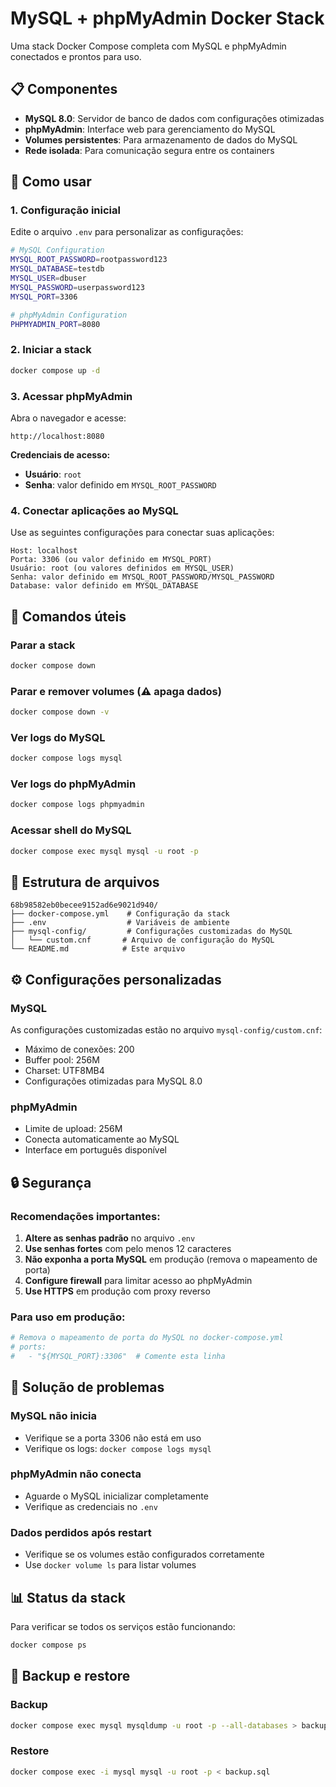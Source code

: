 # MySQL + phpMyAdmin Docker Stack

Uma stack Docker Compose completa com MySQL e phpMyAdmin conectados e prontos para uso.

## 📋 Componentes

- **MySQL 8.0**: Servidor de banco de dados com configurações otimizadas
- **phpMyAdmin**: Interface web para gerenciamento do MySQL
- **Volumes persistentes**: Para armazenamento de dados do MySQL
- **Rede isolada**: Para comunicação segura entre os containers

## 🚀 Como usar

### 1. Configuração inicial

Edite o arquivo `.env` para personalizar as configurações:

```bash
# MySQL Configuration
MYSQL_ROOT_PASSWORD=rootpassword123
MYSQL_DATABASE=testdb
MYSQL_USER=dbuser
MYSQL_PASSWORD=userpassword123
MYSQL_PORT=3306

# phpMyAdmin Configuration
PHPMYADMIN_PORT=8080
```

### 2. Iniciar a stack

```bash
docker compose up -d
```

### 3. Acessar phpMyAdmin

Abra o navegador e acesse:
```
http://localhost:8080
```

**Credenciais de acesso:**
- **Usuário**: `root`
- **Senha**: valor definido em `MYSQL_ROOT_PASSWORD`

### 4. Conectar aplicações ao MySQL

Use as seguintes configurações para conectar suas aplicações:

```
Host: localhost
Porta: 3306 (ou valor definido em MYSQL_PORT)
Usuário: root (ou valores definidos em MYSQL_USER)
Senha: valor definido em MYSQL_ROOT_PASSWORD/MYSQL_PASSWORD
Database: valor definido em MYSQL_DATABASE
```

## 🔧 Comandos úteis

### Parar a stack
```bash
docker compose down
```

### Parar e remover volumes (⚠️ apaga dados)
```bash
docker compose down -v
```

### Ver logs do MySQL
```bash
docker compose logs mysql
```

### Ver logs do phpMyAdmin
```bash
docker compose logs phpmyadmin
```

### Acessar shell do MySQL
```bash
docker compose exec mysql mysql -u root -p
```

## 📁 Estrutura de arquivos

```
68b98582eb0becee9152ad6e9021d940/
├── docker-compose.yml    # Configuração da stack
├── .env                  # Variáveis de ambiente
├── mysql-config/         # Configurações customizadas do MySQL
│   └── custom.cnf       # Arquivo de configuração do MySQL
└── README.md            # Este arquivo
```

## ⚙️ Configurações personalizadas

### MySQL
As configurações customizadas estão no arquivo `mysql-config/custom.cnf`:
- Máximo de conexões: 200
- Buffer pool: 256M
- Charset: UTF8MB4
- Configurações otimizadas para MySQL 8.0

### phpMyAdmin
- Limite de upload: 256M
- Conecta automaticamente ao MySQL
- Interface em português disponível

## 🔒 Segurança

### Recomendações importantes:

1. **Altere as senhas padrão** no arquivo `.env`
2. **Use senhas fortes** com pelo menos 12 caracteres
3. **Não exponha a porta MySQL** em produção (remova o mapeamento de porta)
4. **Configure firewall** para limitar acesso ao phpMyAdmin
5. **Use HTTPS** em produção com proxy reverso

### Para uso em produção:

```yaml
# Remova o mapeamento de porta do MySQL no docker-compose.yml
# ports:
#   - "${MYSQL_PORT}:3306"  # Comente esta linha
```

## 🐛 Solução de problemas

### MySQL não inicia
- Verifique se a porta 3306 não está em uso
- Verifique os logs: `docker compose logs mysql`

### phpMyAdmin não conecta
- Aguarde o MySQL inicializar completamente
- Verifique as credenciais no `.env`

### Dados perdidos após restart
- Verifique se os volumes estão configurados corretamente
- Use `docker volume ls` para listar volumes

## 📊 Status da stack

Para verificar se todos os serviços estão funcionando:

```bash
docker compose ps
```

## 🔄 Backup e restore

### Backup
```bash
docker compose exec mysql mysqldump -u root -p --all-databases > backup.sql
```

### Restore
```bash
docker compose exec -i mysql mysql -u root -p < backup.sql
```